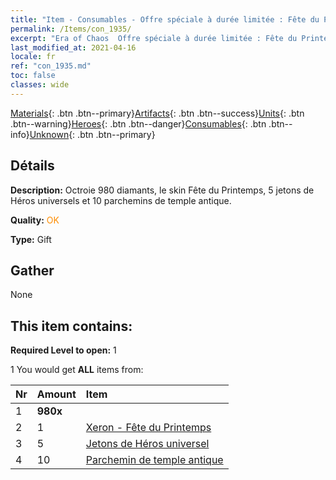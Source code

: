 ```yaml
---
title: "Item - Consumables - Offre spéciale à durée limitée : Fête du Printemps"
permalink: /Items/con_1935/
excerpt: "Era of Chaos  Offre spéciale à durée limitée : Fête du Printemps"
last_modified_at: 2021-04-16
locale: fr
ref: "con_1935.md"
toc: false
classes: wide
---
```

 [Materials](/fr/Items/){: .btn .btn--primary}[Artifacts](/fr/Items/Artifacts/){: .btn .btn--success}[Units](/fr/Items/Units/){: .btn .btn--warning}[Heroes](/fr/Items/Heroes/){: .btn .btn--danger}[Consumables](/fr/Items/Consumables/){: .btn .btn--info}[Unknown](/fr/Items/Unknown/){: .btn .btn--primary}

## Détails
 **Description:** Octroie 980 diamants, le skin Fête du Printemps, 5 jetons de Héros universels et 10 parchemins de temple antique.

 **Quality:** <span style="color: #FF8C00">OK</span>

 **Type:** Gift

## Gather

  None

## This item contains:

 **Required Level to open:** 1

 1 You would get **ALL** items  from:

  | Nr | Amount |     Item    |
  |:---|:-------|:------------|
  | 1 |  **980x** | <i class="fas fa-gem"/> |  | 
  | 2 | 1 | [Xeron - Fête du Printemps](/fr/Items/con_1063/) |  | 
  | 3 | 5 | [Jetons de Héros universel](/fr/Items/her_358/) |  | 
  | 4 | 10 | [Parchemin de temple antique](/fr/Items/con_697/) |  | 
